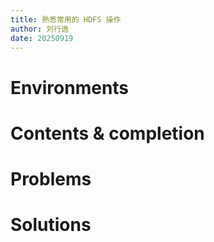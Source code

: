 ```yaml
---
title: 熟悉常用的 HDFS 操作
author: 刘行逸
date: 20250919
---
```

# Environments

# Contents & completion

# Problems

# Solutions
